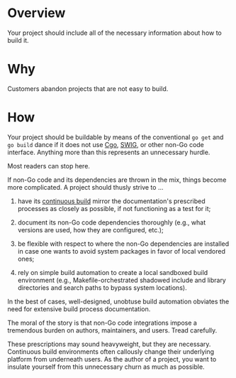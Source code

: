 # Overview
Your project should include all of the necessary information about how to build
it.


# Why
Customers abandon projects that are not easy to build.


# How
Your project should be buildable by means of the conventional `go get` and
`go build` dance if it does not use [Cgo](http://blog.golang.org/c-go-cgo),
[SWIG](http://www.swig.org/), or other non-Go code interface.  Anything more
than this represents an unnecessary hurdle.

Most readers can stop here.

If non-Go code and its dependencies are thrown in the mix, things become more
complicated.  A project should thusly strive to ...

  1. have its [continuous build](continuous_build.md) mirror the documentation's
     prescribed processes as closely as possible, if not functioning as a test
     for it;

  2. document its non-Go code dependencies thoroughly (e.g., what versions are
     used, how they are configured, etc.);

  3. be flexible with respect to where the non-Go dependencies are installed in
     case one wants to avoid system packages in favor of local vendored ones;

  4. rely on simple build automation to create a local sandboxed build
     environment (e.g., Makefile-orchestrated shadowed include and library
     directories and search paths to bypass system locations).

In the best of cases, well-designed, unobtuse build automation obviates the need
for extensive build process documentation.

The moral of the story is that non-Go code integrations impose a tremendous
burden on authors, maintainers, and users.  Tread carefully.

These prescriptions may sound heavyweight, but they are necessary.  Continuous
build environments often callously change their underlying platform from
underneath users.  As the author of a project, you want to insulate yourself
from this unnecessary churn as much as possible.
